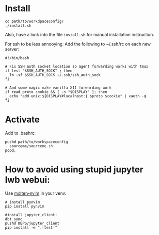 # Install

```
cd path/to/workdpaceconfig/
./install.sh
```

Also, have a look into the file `install.sh` for manual installation instruction.

For ssh to be less annooying:
Add the following to ~/.ssh/rc on each new server:

```
#!/bin/bash

# Fix SSH auth socket location so agent forwarding works with tmux
if test "$SSH_AUTH_SOCK" ; then
  ln -sf $SSH_AUTH_SOCK ~/.ssh/ssh_auth_sock
fi

# And some magic make vanilla X11 forwarding work
if read proto cookie && [ -n "$DISPLAY" ]; then
  echo "add unix:${DISPLAY#localhost:} $proto $cookie" | xauth -q
fi
```

# Activate
Add to .bashrc:
```
pushd path/to/workspaceconfig
. sourceme/sourceme.sh
popd;
```

# How to avoid using stupid jupyter lwb webui:
Use [molten-nvim](https://github.com/benlubas/molten-nvim/blob/main/docs/Probably-Too-Quick-Start-Guide.md)
in your venv:
```
# install pynvim
pip install pynvim

#install jupyter_client:
dbt sync
pushd DEPS/jupyter_client
pip install -e ".[test]"
```

